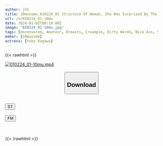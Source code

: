 ```yaml
---
author: j91
title: 10musume 010224_01 Structure Of Woman, She Was Surprised By The Temperature Inside The Vagina Of A Fair-Skinned, Beautiful, Big-Breasted Slender Woman! She Hasn’t Done Anything Yet Yoko Kagawa
url: /v/010224_01-10mu
date: 2024-01-02T00:10:00Z
image: "010224_01-10mu.jpg"
tags: [Uncensored, Amateur, Breasts, Creampie, Dirty Words, Nice Ass, Sexy Legs, Shaved, Slender]
maker: [10musume]
actress: [Yoko Kagawa]
---
```



{{< rawhtml >}}

<div class="video" data-videoid="PZXm4OeQjMC06q0">
    <a href="javascript:;">
        <img src="/v/010224_01-10mu/010224_01-10mu.jpg" width="WIDTH" height="HEIGHT" alt="010224_01-10mu.mp4" loading="lazy">
    </a>
</div>

<script type="text/javascript" src="https://j91.asia/asset/on-demand-st.js"></script>

<br>
  <link rel="stylesheet" href="https://j91.asia/asset/bs5.css">
  
  <center>
  <button class="btn btn-primary" type="button" data-bs-toggle="collapse" data-bs-target=".multi-collapse" aria-expanded="false" aria-controls="multiCollapseExample1 multiCollapseExample2"><h2>Download</h2></button></center>
</p>
<div class="row">
  <div class="col">
    <div class="collapse multi-collapse" id="multiCollapseExample1">
      <div class="card card-body">
	      	      <br>
<div class="buttons">  
<a href="https://streamtape.to/v/PZXm4OeQjMC06q0" target="_blank"><button class="btn-hover color-3"><i class="fa fa-download"></i> ST</button></a></div>
    </div>
  </div>
</div>
  <div class="col">
    <div class="collapse multi-collapse" id="multiCollapseExample2">
      <div class="card card-body">
	      <br>
<div class="buttons">
    <a href="https://filemoon.sx/d/8ww80wfvfjbp" target="_blank"><button class="btn-hover color-8"><i class="fa fa-download"></i> FM</button></a></div>
<br><br>
      </div>
    </div>
  </div>
</div>

{{< /rawhtml >}}